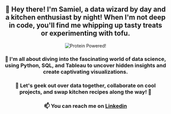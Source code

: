 


<!---
samielzaret7/samielzaret7 is a ✨ special ✨ repository because its `README.md` (this file) appears on your GitHub profile.
You can click the Preview link to take a look at your changes.
--->

<h2 align="center">👋 Hey there! I'm Samiel, a data wizard by day and a kitchen enthusiast by night! When I'm not deep in code, you'll find me whipping up tasty treats or experimenting with tofu.</h2>

<p align="center">
  <img src="https://media1.giphy.com/media/v1.Y2lkPTc5MGI3NjExOTFjNHo4dGF1OXRtcWVpdGhwZTFyYnlsN2hzem9rOXd2cmFzY2k3diZlcD12MV9pbnRlcm5hbF9naWZfYnlfaWQmY3Q9cw/J5YPhyza681bNMgb9Q/giphy.gif" alt="Protein Powered!">
</p>


<h3 align="center">🔬 I'm all about diving into the fascinating world of data science, using Python, SQL, and Tableau to uncover hidden insights and create captivating visualizations.
</h3>

<h3 align="center">🌟 Let's geek out over data together, collaborate on cool projects, and swap kitchen recipes along the way! 🌟
</h3>

<h3 align="center">📫 You can reach me on <a href="https://www.linkedin.com/in/zengotita/">Linkedin</a></h3>
